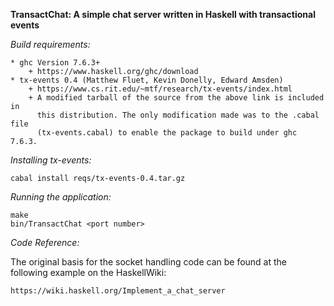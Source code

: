 __TransactChat: A simple chat server written in Haskell with transactional events__

*Build requirements:*

    * ghc Version 7.6.3+
        + https://www.haskell.org/ghc/download
    * tx-events 0.4 (Matthew Fluet, Kevin Donelly, Edward Amsden)
        + https://www.cs.rit.edu/~mtf/research/tx-events/index.html
        + A modified tarball of the source from the above link is included in 
          this distribution. The only modification made was to the .cabal file
          (tx-events.cabal) to enable the package to build under ghc 7.6.3.

*Installing tx-events:*
    
    cabal install reqs/tx-events-0.4.tar.gz


*Running the application:*

    make
    bin/TransactChat <port number>


*Code Reference:*

The original basis for the socket handling code can be found at the following 
example on the HaskellWiki:
    
    https://wiki.haskell.org/Implement_a_chat_server